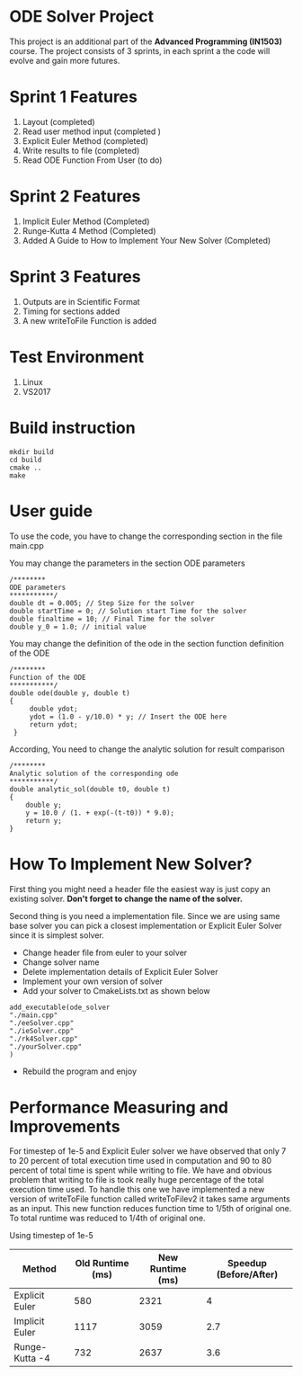 # ODE Solver Project 


This project is an additional part of the **Advanced Programming (IN1503)** course. The project consists of 3 sprints, in each sprint a the code will evolve and gain more futures.


# Sprint 1 Features
1. Layout (completed)
2. Read user method input (completed )
3. Explicit Euler Method (completed)
4. Write results to file (completed) 
5. Read ODE Function From User (to do)

# Sprint 2 Features
1. Implicit Euler Method (Completed)
2. Runge-Kutta 4 Method (Completed)
3. Added A Guide to How to Implement Your New Solver (Completed) 

# Sprint 3 Features

1. Outputs are in Scientific Format
2. Timing for sections added
3. A new writeToFile Function is added
# Test Environment
1. Linux
2. VS2017

# Build instruction
```
mkdir build
cd build
cmake ..
make
```

# User guide
To use the code, you have to change the corresponding section in the file main.cpp

You may change the parameters in the section ODE parameters
```
/********
ODE parameters
***********/
double dt = 0.005; // Step Size for the solver
double startTime = 0; // Solution start Time for the solver
double finaltime = 10; // Final Time for the solver
double y_0 = 1.0; // initial value
```

You may change the definition of the ode in the section function definition of the ODE
```
/********
Function of the ODE 
***********/
double ode(double y, double t)
{
     double ydot;
	 ydot = (1.0 - y/10.0) * y; // Insert the ODE here
     return ydot;
 }    
```

According, You need to change the analytic solution for result comparison
```
/********
Analytic solution of the corresponding ode
***********/
double analytic_sol(double t0, double t)
{
	double y;
	y = 10.0 / (1. + exp(-(t-t0)) * 9.0);
	return y;
}
```


# How To Implement New Solver?

First thing you might need a header file the easiest way is just copy an existing solver.
**Don't forget to change the name of the solver.**

Second thing is you need a implementation file. Since we are using same base solver you can pick a closest implementation or Explicit Euler Solver since it is simplest solver. 

- Change header file from euler to your solver
- Change solver name 
- Delete implementation details of Explicit Euler Solver
- Implement your own version of solver
- Add your solver to CmakeLists.txt as shown below

```
add_executable(ode_solver			
"./main.cpp"
"./eeSolver.cpp"
"./ieSolver.cpp"
"./rk4Solver.cpp"
"./yourSolver.cpp"
)
```

- Rebuild the program and enjoy

# Performance Measuring and Improvements


For timestep of 1e-5 and Explicit Euler solver we have observed that only  7 to 20 percent of total execution time used in computation and 90 to 80 percent of total time is spent while writing to file. We have and obvious problem that writing to file is took really huge percentage of the total execution time used. To handle this one we have implemented a new version of writeToFile function called writeToFilev2 it takes same arguments as an input. This new function reduces function time to 1/5th of original one. To total runtime was reduced to 1/4th of original one. 

Using timestep of 1e-5 


|Method         | Old Runtime (ms) | New Runtime (ms)  | Speedup (Before/After) |
|-------------- | ---------------- | --------------  | ----------------------   |
|Explicit Euler  | 580             | 2321            | 4                        |
|Implicit Euler	| 1117            | 3059            | 2.7                      |
|Runge-Kutta -4  | 732             | 2637            | 3.6                      |


